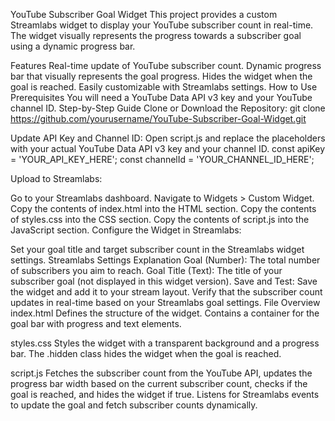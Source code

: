 YouTube Subscriber Goal Widget
This project provides a custom Streamlabs widget to display your YouTube subscriber count in real-time. The widget visually represents the progress towards a subscriber goal using a dynamic progress bar.

Features
Real-time update of YouTube subscriber count.
Dynamic progress bar that visually represents the goal progress.
Hides the widget when the goal is reached.
Easily customizable with Streamlabs settings.
How to Use
Prerequisites
You will need a YouTube Data API v3 key and your YouTube channel ID.
Step-by-Step Guide
Clone or Download the Repository:
git clone https://github.com/yourusername/YouTube-Subscriber-Goal-Widget.git

Update API Key and Channel ID:
Open script.js and replace the placeholders with your actual YouTube Data API v3 key and your channel ID.
const apiKey = 'YOUR_API_KEY_HERE';
const channelId = 'YOUR_CHANNEL_ID_HERE';

Upload to Streamlabs:

Go to your Streamlabs dashboard.
Navigate to Widgets > Custom Widget.
Copy the contents of index.html into the HTML section.
Copy the contents of styles.css into the CSS section.
Copy the contents of script.js into the JavaScript section.
Configure the Widget in Streamlabs:

Set your goal title and target subscriber count in the Streamlabs widget settings.
Streamlabs Settings Explanation
Goal (Number): The total number of subscribers you aim to reach.
Goal Title (Text): The title of your subscriber goal (not displayed in this widget version).
Save and Test:
Save the widget and add it to your stream layout.
Verify that the subscriber count updates in real-time based on your Streamlabs goal settings.
File Overview
index.html
Defines the structure of the widget. Contains a container for the goal bar with progress and text elements.

styles.css
Styles the widget with a transparent background and a progress bar. The .hidden class hides the widget when the goal is reached.

script.js
Fetches the subscriber count from the YouTube API, updates the progress bar width based on the current subscriber count, checks if the goal is reached, and hides the widget if true. Listens for Streamlabs events to update the goal and fetch subscriber counts dynamically.